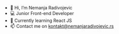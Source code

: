 - 👋 Hi, I’m Nemanja Radivojevic
- 💻 Junior Front-end Developer
- 🌱 Currently learning React JS
- 📫 Contact me on kontakt@nemanjaradivojevic.rs 
